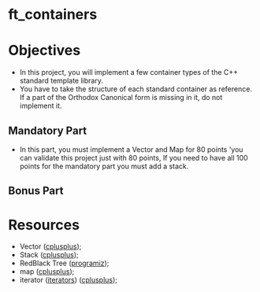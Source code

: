# ft_containers

# Objectives
 - In this project, you will implement a few container types of the C++ standard template library.
 - You have to take the structure of each standard container as reference. If a part of the Orthodox Canonical form is missing in it, do not implement it.

## Mandatory Part

- In this part, you must implement a Vector and Map for 80 points 'you can validate this project just with 80 points, If you need to have all 100 points for the mandatory part you must add a stack.

## Bonus Part



# Resources

 - Vector ([cplusplus](https://cplusplus.com/reference/vector/vector/));
 - Stack ([cplusplus](https://cplusplus.com/reference/stack/stack/));
 - RedBlack Tree ([programiz](https://www.programiz.com/dsa/red-black-tree));
 - map ([cplusplus](https://legacy.cplusplus.com/reference/map/map/));
 - iterator ([iterators](https://www.internalpointers.com/post/writing-custom-iterators-modern-cpp)) ([cplusplus](https://legacy.cplusplus.com/reference/iterator/reverse_iterator/));